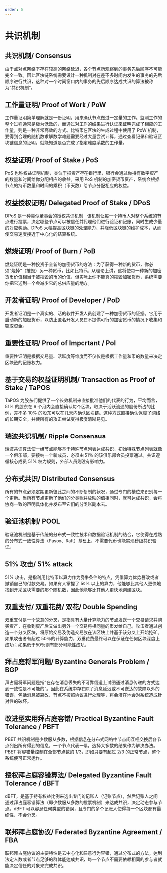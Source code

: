 ```yaml
---
order: 5
---
```


# 共识机制


## 共识机制/ Consensus

由于点对点网络下存在较高的网络延迟，各个节点所观察到的事务先后顺序不可能完全一致。因此区块链系统需要设计一种机制对在差不多时间内发生的事务的先后顺序进行共识，这种对一个时间窗口内的事务的先后顺序达成共识的算法被称为“共识机制”。

## 工作量证明/ Proof of Work / PoW

工作量证明简单理解就是一份证明，用来确认节点做过一定量的工作。监测工作的整个过程通常是极为低效的，而通过对工作的结果进行认证来证明完成了相应的工作量，则是一种非常高效的方式。比特币在区块的生成过程中使用了 PoW 机制，要得到合理的随机数求解数学难题需要经过大量尝试计算，通过查看记录和验证区块链信息的证明，就能知道是否完成了指定难度系数的工作量。

## 权益证明/ Proof of Stake / PoS

PoS 也称权益证明机制，类似于把资产存在银行里，银行会通过你持有数字资产的数量和时间给你分配相应的收益。采用 PoS 机制的加密货币资产，系统会根据节点的持币数量和时间的乘积（币天数）给节点分配相应的权益。

## 权益授权证明/ Delegated Proof of Stake / DPoS

DPoS 是一种类似董事会的授权共识机制，该机制让每一个持币人对整个系统的节点进行投票，决定哪些节点可以被信任并代理他们进行验证和记账，同时生成少量的对应奖励。DPoS 大幅提高区块链的处理能力，并降低区块链的维护成本，从而使交易速度接近于中心化的结算系统。

## 燃烧证明/ Proof of Burn / PoB

燃烧证明是一种投资于全新的加密货币的方法：为了获得一种新的货币，你必须“烧掉”（摧毁）另一种货币，比如比特币。从理论上讲，这将使每一种新的加密货币价值相当于被摧毁的币的价值，但实际上你不能真的摧毁加密货币，系统需要你把它送到一个会减少它的总供应量的地方。

## 开发者证明/ Proof of Developer / PoD

开发者证明是一个真实的、活的软件开发人员创建了一种加密货币的证据。它用于启动新的加密货币，以防止匿名开发人员在不提供可行的加密货币的情况下收集和窃取资金。

## 重要性证明/ Proof of Important / PoI

重要性证明是根据交易量、活跃度等维度而不仅仅是根据工作量和币的数量来决定区块链的记账权力。

## 基于交易的权益证明机制/ Transaction as Proof of Stake / TaPOS

TaPOS 为股东们提供了一个长效机制来直接批准他们的代表的行为，平均而言，51% 的股东在 6 个月内会直接确认每个区块，取决于活跃流通的股份所占的比例，差不多 10% 的股东可以在几天内确认区块链。这种方式直接确认保障了网络的长期安全，并使所有的攻击尝试变得极度清晰易见。

## 瑞波共识机制/ Ripple Consensus

瑞波共识算法使一组节点能够基于特殊节点列表达成共识，初始特殊节点列表就像一个俱乐部，要接纳一个新成员，必须由 51% 的该俱乐部会员投票通过。共识遵循核心成员 51% 权力规则，外部人员则没有影响力。

## 分布式共识/ Distributed Consensus

所有的节点必须定期更新彼此之间的不断复制的状况，通过专门的槽位来识别每一个更新。当所有节点更新了他们的分类账并放映的值相同时，就可达成共识，会将协商一致的声明具体化并发布至它们的分类账副本去。

## 验证池机制/ POOL

验证池机制是基于传统的分布式一致性技术和数据验证机制的结合，它使得在成熟的分布式一致性算法（Pasox、Raft）基础上，不需要代币也能实现秒级共识验证。

## 51% 攻击/ 51% attack

51% 攻击，是指利用比特币以算力作为竞争条件的特点，凭借算力优势篡改或者撤销自己的付款交易。如果有人掌握了 50% 以上的算力，他能够比其他人更快地找到开采区块需要的那个随机数，因此他能够比其他人更快地创建区块。

## 双重支付/ 双重花费/ 双花/ Double Spending

双重支付是一个故意的分叉，是指具有大量计算能力的节点发送一个交易请求并购买资产，在收到资产后又做出另外一个交易将相同量的币发给自己。攻击者通过创造一个分叉区块，将原始交易及伪造交易放在该区块上并基于该分叉上开始挖矿。如果攻击者有超过 50％的计算能力，双重花费最终可以在保证在任何区块深度上成功；如果低于50％则有部分可能性成功。

## 拜占庭将军问题/ Byzantine Generals Problem / BGP

拜占庭将军问题是指“在存在消息丢失的不可靠信道上试图通过消息传递的方式达到一致性是不可能的”。因此在系统中存在除了消息延迟或不可送达的故障以外的错误，包括消息被篡改、节点不按照协议进行处理等，将会潜在地会对系统造成针对性的破坏。

## 改进型实用拜占庭容错/ Practical Byzantine Fault Tolerance / PBFT

PBET 共识机制是少数服从多数，根据信息在分布式网络中节点间互相交换后各节点列出所有得到的信息，一个节点代表一票，选择大多数的结果作为解决办法。PBET 将容错量控制在全部节点数的 1/3，即如只要有超过 2/3 的正常节点，整个系统便可正常运作。

## 授权拜占庭容错算法/ Delegated Byzantine Fault Tolerance / dBFT

dBFT，是基于持有权益比例来选出专门的记账人（记账节点），然后记账人之间通过拜占庭容错算法（即少数服从多数的投票机制）来达成共识，决定动态参与节点。dBFT 可以容忍任何类型的错误，且专门的多个记账人使得每一个区块都有最终性、不会分叉。

## 联邦拜占庭协议/ Federated Byzantine Agreement / FBA

联邦拜占庭协议的主要特性是去中心化和任意行为容错，通过分布式的方法，达到法定人数或者节点足够的群体能达成共识，每一个节点不需要依赖相同的参与者就能决定信任的对象来完成共识。
